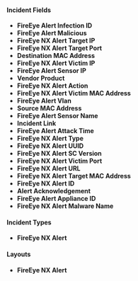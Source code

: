 
#### Incident Fields
- **FireEye Alert Infection ID**
- **FireEye Alert Malicious**
- **FireEye NX Alert Target IP**
- **FireEye NX Alert Target Port**
- **Destination MAC Address**
- **FireEye NX Alert Victim IP**
- **FireEye Alert Sensor IP**
- **Vendor Product**
- **FireEye NX Alert Action**
- **FireEye NX Alert Victim MAC Address**
- **FireEye Alert Vlan**
- **Source MAC Address**
- **FireEye Alert Sensor Name**
- **Incident Link**
- **FireEye Alert Attack Time**
- **FireEye NX Alert Type**
- **FireEye NX Alert UUID**
- **FireEye NX Alert SC Version**
- **FireEye NX Alert Victim Port**
- **FireEye NX Alert URL**
- **FireEye NX Alert Target MAC Address**
- **FireEye NX Alert ID**
- **Alert Acknowledgement**
- **FireEye Alert Appliance ID**
- **FireEye NX Alert Malware Name**

#### Incident Types
- **FireEye NX Alert**

#### Layouts
- **FireEye NX Alert**